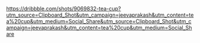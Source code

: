 https://dribbble.com/shots/9069832-tea-cup?utm_source=Clipboard_Shot&utm_campaign=jeevaprakash&utm_content=tea%20cup&utm_medium=Social_Share&utm_source=Clipboard_Shot&utm_campaign=jeevaprakash&utm_content=tea%20cup&utm_medium=Social_Share
